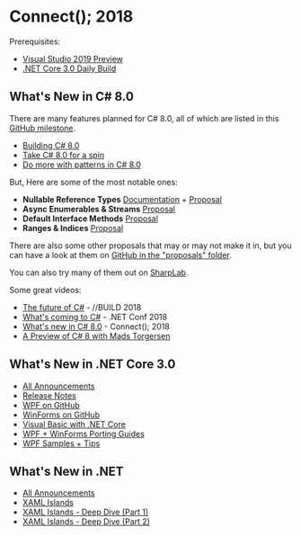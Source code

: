 # Connect(); 2018

Prerequisites:

 - [Visual Studio 2019 Preview](https://visualstudio.microsoft.com/vs/preview/)
 - [.NET Core 3.0 Daily Build](https://github.com/dotnet/core-sdk#installers-and-binaries)

## What's New in C# 8.0

There are many features planned for C# 8.0, all of which are listed in this [GitHub milestone](https://github.com/dotnet/csharplang/milestone/8).

 - [Building C# 8.0](https://blogs.msdn.microsoft.com/dotnet/2018/11/12/building-c-8-0)
 - [Take C# 8.0 for a spin](https://blogs.msdn.microsoft.com/dotnet/2018/12/05/take-c-8-0-for-a-spin)
 - [Do more with patterns in C# 8.0](https://blogs.msdn.microsoft.com/dotnet/2019/01/24/do-more-with-patterns-in-c-8-0)

But, Here are some of the most notable ones:

 - **Nullable Reference Types** [Documentation](https://docs.microsoft.com/en-us/dotnet/csharp/nullable-references) + [Proposal](https://github.com/dotnet/csharplang/blob/d0f4efa010157bf2cefbbf17343b0c257f47c124/proposals/nullable-reference-types.md)
 - **Async Enumerables & Streams** [Proposal](https://github.com/dotnet/csharplang/blob/d0f4efa010157bf2cefbbf17343b0c257f47c124/proposals/async-streams.md)
 - **Default Interface Methods** [Proposal](https://github.com/dotnet/csharplang/blob/d0f4efa010157bf2cefbbf17343b0c257f47c124/proposals/default-interface-methods.md)
 - **Ranges & Indices** [Proposal](https://github.com/dotnet/csharplang/blob/d0f4efa010157bf2cefbbf17343b0c257f47c124/proposals/ranges.md)


There are also some other proposals that may or may not make it in, but you can have a look at them on [GitHub in the "proposals" folder](https://github.com/dotnet/csharplang/tree/master/proposals).

You can also try many of them out on [SharpLab](https://sharplab.io).


Some great videos:
 - [The future of C#](https://www.youtube.com/watch?v=QZ0rWLaMZeI) - //BUILD 2018
 - [What's coming to C#](https://www.youtube.com/watch?v=M0hdrybOKJg) - .NET Conf 2018
 - [What's new in C# 8.0](https://www.youtube.com/watch?v=VdC0aoa7ung) - Connect(); 2018
 - [A Preview of C# 8 with Mads Torgersen](https://channel9.msdn.com/Blogs/Seth-Juarez/A-Preview-of-C-8-with-Mads-Torgersen)

## What's New in .NET Core 3.0

 - [All Announcements](https://blogs.msdn.microsoft.com/dotnet/2018/12/04/announcing-net-core-3-preview-1-and-open-sourcing-windows-desktop-frameworks)
 - [Release Notes](https://github.com/dotnet/core/tree/master/release-notes/3.0)
 - [WPF on GitHub](https://github.com/dotnet/wpf)
 - [WinForms on GitHub](https://github.com/dotnet/winforms)
 - [Visual Basic with .NET Core](https://blogs.msdn.microsoft.com/vbteam/2018/11/12/visual-basic-in-net-core-3-0)
 - [WPF + WinForms Porting Guides](https://github.com/dotnet/winforms/blob/master/Documentation/porting-guidelines.md)
 - [WPF Samples + Tips](https://github.com/dotnet/samples/tree/master/wpf)

## What's New in .NET

 - [All Announcements](https://blogs.msdn.microsoft.com/dotnet/2018/12/04/announcing-net-core-3-preview-1-and-open-sourcing-windows-desktop-frameworks)
 - [XAML Islands](https://docs.microsoft.com/en-us/windows/uwp/xaml-platform/xaml-host-controls)
 - [XAML Islands - Deep Dive (Part 1)](https://blogs.windows.com/buildingapps/2018/11/02/xaml-islands-a-deep-dive-part-1)
 - [XAML Islands - Deep Dive (Part 2)](https://blogs.windows.com/buildingapps/2018/11/08/xaml-islands-a-deep-dive-part-2)
